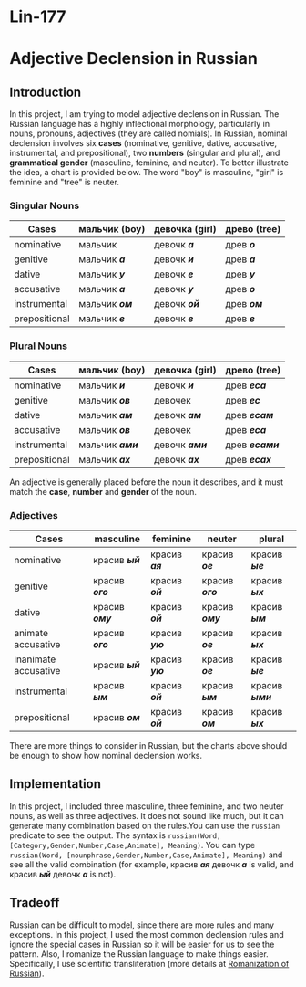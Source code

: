 # Lin-177
# Adjective Declension in Russian

## Introduction

In this project, I am trying to model adjective declension in Russian. The Russian language has a highly inflectional morphology, particularly in nouns, pronouns, adjectives (they are called nomials). In Russian, nominal declension involves six **cases** (nominative, genitive, dative, accusative, instrumental, and prepositional), two **numbers** (singular and plural), and **grammatical gender** (masculine, feminine, and neuter). To better illustrate the idea, a chart is provided below. The word "boy" is masculine, "girl" is feminine and "tree" is neuter.

### Singular Nouns

| Cases         | мальчик (boy)    | девочка (girl)  | древо (tree)  |
| ------------- | ---------------  | --------------  | ------------  |
| nominative    | мальчик          | девочк ***а***  | древ ***о***  |
| genitive      | мальчик ***а***  | девочк ***и***  | древ ***а***  |
| dative        | мальчик ***у***  | девочк ***е***  | древ ***у***  |
| accusative    | мальчик ***а***  | девочк ***у***  | древ ***о***  |
| instrumental  | мальчик ***ом*** | девочк ***ой*** | древ ***ом*** |
| prepositional | мальчик ***е***  | девочк ***е***  | древ ***е***  |

### Plural Nouns

| Cases         | мальчик (boy)     | девочка (girl)   | древо (tree)     |
| ------------- | ----------------  | ---------------  | ---------------  |
| nominative    | мальчик ***и***   | девочк ***и***   | древ ***еса***   |
| genitive      | мальчик ***ов***  | девочек          | древ ***ес***    |
| dative        | мальчик ***ам***  | девочк ***ам***  | древ ***есам***  |
| accusative    | мальчик ***ов***  | девочек          | древ ***еса***   |
| instrumental  | мальчик ***ами*** | девочк ***ами*** | древ ***есами*** |
| prepositional | мальчик ***ах***  | девочк ***ах***  | древ ***есах***  |

An adjective is generally placed before the noun it describes, and it must match the **case**, **number** and **gender** of the noun.

### Adjectives

| Cases                | masculine        | feminine        | neuter           | plural           |
| -------------------- | ---------------  | --------------  | ---------------  | ---------------  |
| nominative           | красив ***ый***  | красив ***ая*** | красив ***ое***  | красив ***ые***  |
| genitive             | красив ***ого*** | красив ***ой*** | красив ***ого*** | красив ***ых***  |
| dative               | красив ***ому*** | красив ***ой*** | красив ***ому*** | красив ***ым***  |
| animate accusative   | красив ***ого*** | красив ***ую*** | красив ***ое***  | красив ***ых***  |
| inanimate accusative | красив ***ый***  | красив ***ую*** | красив ***ое***  | красив ***ые***  |
| instrumental         | красив ***ым***  | красив ***ой*** | красив ***ым***  | красив ***ыми*** |
| prepositional        | красив ***ом***  | красив ***ой*** | красив ***ом***  | красив ***ых***  |

There are more things to consider in Russian, but the charts above should be enough to show how nominal declension works.

## Implementation

In this project, I included three masculine, three feminine, and two neuter nouns, as well as three adjectives. It does not sound like much, but it can generate many combination based on the rules.You can use the `russian` predicate to see the output. The syntax is `russian(Word, [Category,Gender,Number,Case,Animate], Meaning)`. You can type `russian(Word, [nounphrase,Gender,Number,Case,Animate], Meaning)` and see all the valid combination (for example, красив ***ая*** девочк ***а*** is valid, and красив ***ый*** девочк ***а*** is not).

## Tradeoff

Russian can be difficult to model, since there are more rules and many exceptions. In this project, I used the most common declension rules and ignore the special cases in Russian so it will be easier for us to see the pattern. Also, I romanize the Russian language to make things easier. Specifically, I use scientific transliteration (more details at [Romanization of Russian](https://www.wikipedia.com/en/Romanization_of_Russian)).
